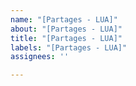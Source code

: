 ```yaml
---
name: "[Partages - LUA]"
about: "[Partages - LUA]"
title: "[Partages - LUA]"
labels: "[Partages - LUA]"
assignees: ''

---
```



